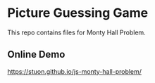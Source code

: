 # Picture Guessing Game

This repo contains files for Monty Hall Problem.

## Online Demo

https://stuon.github.io/js-monty-hall-problem/
